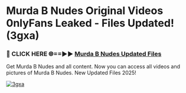 # Murda B Nudes Original Videos 0nlyFans Leaked - Files Updated! (3gxa)

<h3>🔴 CLICK HERE 🌐==►► <a href="https://tinyurl.com/yrmya6cz" rel="nofollow">Murda B Nudes Updated Files</a></h3>

Get Murda B Nudes and all content. Now you can access all videos and pictures of Murda B Nudes. New Updated Files 2025!

[![3gxa](https://i.imgur.com/FMdXYCs.gif)](https://tinyurl.com/yrmya6cz)
